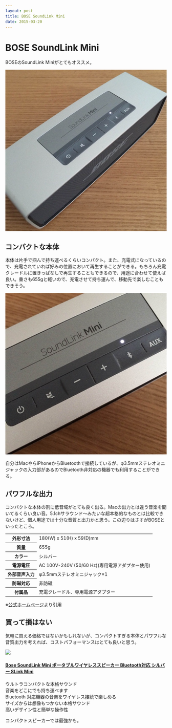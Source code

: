 ```yaml
---
layout: post
title: BOSE SoundLink Mini
date: 2015-03-20
---
```


# BOSE SoundLink Mini

BOSEのSoundLink Miniがとてもオススメ。

![](/img/posts/2015/bose-soundlink-mini/soundlink-mini.jpg)

## コンパクトな本体

本体は片手で掴んで持ち運べるくらいコンパクト。また、充電式になっているので、充電されていれば好みの位置において再生することができる。もちろん充電クレードルに置きっぱなしで再生することもできるので、用途に合わせて使えば良い。重さも655gと軽いので、充電させて持ち運んで、移動先で楽しむこともできそう。

![](/img/posts/2015/bose-soundlink-mini/buttons.jpg)

自分はMacやらiPhoneからBluetoothで接続しているが、φ3.5mmステレオミニジャックの入力部があるのでBluetooth非対応の機器でも利用することができる。

## パワフルな出力

コンパクトな本体の割に低音域がとても良く出る。Macの出力とは違う音楽を聞いてるくらい良い音。5.1chサラウンド〜みたいな超本格的なものとは比較できないけど、個人用途では十分な音質と出力かと思う。この辺りはさすがBOSEといったところ。

<table>
  <tr>
    <th>外形寸法</th>
    <td>180(W) x 51(H) x 59(D)mm</td>
  </tr>
  <tr>
    <th>質量</th>
    <td>655g</td>
  </tr>
  <tr>
    <th>カラー</th>
    <td>シルバー</td>
  </tr>
  <tr>
    <th>電源電圧</th>
    <td>AC 100V-240V (50/60 Hz)(専用電源アダプター使用)</td>
  </tr>
  <tr>
    <th>外部音声入力</th>
    <td>φ3.5mmステレオミニジャック×1</td>
  </tr>
  <tr>
    <th>防磁対応</th>
    <td>非防磁</td>
  </tr>
  <tr>
    <th>付属品</th>
    <td>充電クレードル、専用電源アダプター</td>
  </tr>
</table>

※[公式ホームページ](http://www.bose.co.jp/jp_jp?url=/consumer_audio/multimedia_speakers/bluetooth_speakers/soundlink_mini/slmini_spec.jsp)より引用

## 買って損はない

気軽に買える価格ではないかもしれないが、コンパクトすぎる本体とパワフルな音質出力を考えれば、コストパフォーマンスはとても良いと思う。

<div class="Media Media--affiliate">
  <img class="Media__Figure" src="https://images-na.ssl-images-amazon.com/images/I/61qlhFddcFL._SX425_.jpg">
  <div class="Media__Body">
    <a href="https://www.amazon.co.jp/dp/B00D89H1NO/?tag=1000ch-22" target="_blank">
      <h4 class="Media__Title">Bose SoundLink Mini ポータブルワイヤレススピーカー Bluetooth対応 シルバー SLink Mini</h4>
    </a>
    <p>
      ウルトラコンパクトな本格サウンド<br>
      音楽をどこにでも持ち運べます<br>
      Bluetooth 対応機器の音楽をワイヤレス接続で楽しめる<br>
      サイズからは想像もつかない本格サウンド<br>
      高いデザイン性と簡単な操作性<br>
    </p>
  </div>
</div>

コンパクトスピーカーでは最強かも。
